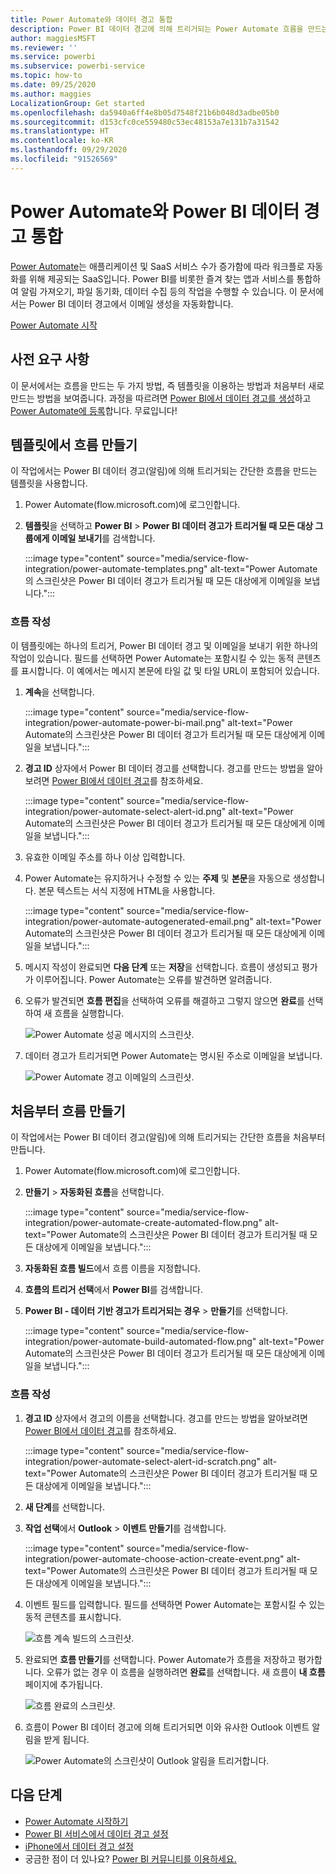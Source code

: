 ```yaml
---
title: Power Automate와 데이터 경고 통합
description: Power BI 데이터 경고에 의해 트리거되는 Power Automate 흐름을 만드는 방법에 대해 알아봅니다.
author: maggiesMSFT
ms.reviewer: ''
ms.service: powerbi
ms.subservice: powerbi-service
ms.topic: how-to
ms.date: 09/25/2020
ms.author: maggies
LocalizationGroup: Get started
ms.openlocfilehash: da5940a6ff4e8b05d7548f21b6b048d3adbe05b0
ms.sourcegitcommit: d153cfc0ce559480c53ec48153a7e131b7a31542
ms.translationtype: HT
ms.contentlocale: ko-KR
ms.lasthandoff: 09/29/2020
ms.locfileid: "91526569"
---
```

# <a name="integrate-power-bi-data-alerts-with-power-automate"></a>Power Automate와 Power BI 데이터 경고 통합

[Power Automate](/power-automate/getting-started)는 애플리케이션 및 SaaS 서비스 수가 증가함에 따라 워크플로 자동화를 위해 제공되는 SaaS입니다. Power BI를 비롯한 즐겨 찾는 앱과 서비스를 통합하여 알림 가져오기, 파일 동기화, 데이터 수집 등의 작업을 수행할 수 있습니다. 이 문서에서는 Power BI 데이터 경고에서 이메일 생성을 자동화합니다.

[Power Automate 시작](/power-automate/getting-started)

## <a name="prerequisites"></a>사전 요구 사항
이 문서에서는 흐름을 만드는 두 가지 방법, 즉 템플릿을 이용하는 방법과 처음부터 새로 만드는 방법을 보여줍니다. 과정을 따르려면 [Power BI에서 데이터 경고를 생성](../create-reports/service-set-data-alerts.md)하고 [Power Automate에 등록](https://flow.microsoft.com/#home-signup)합니다. 무료입니다!

## <a name="create-a-flow-from-a-template"></a>템플릿에서 흐름 만들기
이 작업에서는 Power BI 데이터 경고(알림)에 의해 트리거되는 간단한 흐름을 만드는 템플릿을 사용합니다.

1. Power Automate(flow.microsoft.com)에 로그인합니다.
2. **템플릿**을 선택하고 **Power BI** > **Power BI 데이터 경고가 트리거될 때 모든 대상 그룹에게 이메일 보내기**를 검색합니다.
   
    :::image type="content" source="media/service-flow-integration/power-automate-templates.png" alt-text="Power Automate의 스크린샷은 Power BI 데이터 경고가 트리거될 때 모든 대상에게 이메일을 보냅니다.":::

### <a name="build-the-flow"></a>흐름 작성
이 템플릿에는 하나의 트리거, Power BI 데이터 경고 및 이메일을 보내기 위한 하나의 작업이 있습니다. 필드를 선택하면 Power Automate는 포함시킬 수 있는 동적 콘텐츠를 표시합니다.  이 예에서는 메시지 본문에 타일 값 및 타일 URL이 포함되어 있습니다.

1. **계속**을 선택합니다.

    :::image type="content" source="media/service-flow-integration/power-automate-power-bi-mail.png" alt-text="Power Automate의 스크린샷은 Power BI 데이터 경고가 트리거될 때 모든 대상에게 이메일을 보냅니다.":::

1. **경고 ID** 상자에서 Power BI 데이터 경고를 선택합니다. 경고를 만드는 방법을 알아보려면 [Power BI에서 데이터 경고](../create-reports/service-set-data-alerts.md)를 참조하세요.
   
    :::image type="content" source="media/service-flow-integration/power-automate-select-alert-id.png" alt-text="Power Automate의 스크린샷은 Power BI 데이터 경고가 트리거될 때 모든 대상에게 이메일을 보냅니다.":::
2. 유효한 이메일 주소를 하나 이상 입력합니다.

3. Power Automate는 유지하거나 수정할 수 있는 **주제** 및 **본문**을 자동으로 생성합니다. 본문 텍스트는 서식 지정에 HTML을 사용합니다.

    :::image type="content" source="media/service-flow-integration/power-automate-autogenerated-email.png" alt-text="Power Automate의 스크린샷은 Power BI 데이터 경고가 트리거될 때 모든 대상에게 이메일을 보냅니다.":::

1. 메시지 작성이 완료되면 **다음 단계** 또는 **저장**을 선택합니다.  흐름이 생성되고 평가가 이루어집니다.  Power Automate는 오류를 발견하면 알려줍니다.
2. 오류가 발견되면 **흐름 편집**을 선택하여 오류를 해결하고 그렇지 않으면 **완료**를 선택하여 새 흐름을 실행합니다.
   
   ![Power Automate 성공 메시지의 스크린샷.](media/service-flow-integration/power-bi-flow-running.png)
5. 데이터 경고가 트리거되면 Power Automate는 명시된 주소로 이메일을 보냅니다.  
   
   ![Power Automate 경고 이메일의 스크린샷.](media/service-flow-integration/power-bi-flow-email2.png)

## <a name="create-a-flow-from-scratch"></a>처음부터 흐름 만들기
이 작업에서는 Power BI 데이터 경고(알림)에 의해 트리거되는 간단한 흐름을 처음부터 만듭니다.

1. Power Automate(flow.microsoft.com)에 로그인합니다.
2. **만들기** > **자동화된 흐름**을 선택합니다.

    :::image type="content" source="media/service-flow-integration/power-automate-create-automated-flow.png" alt-text="Power Automate의 스크린샷은 Power BI 데이터 경고가 트리거될 때 모든 대상에게 이메일을 보냅니다.":::   
3. **자동화된 흐름 빌드**에서 흐름 이름을 지정합니다.
1. **흐름의 트리거 선택**에서 **Power BI**를 검색합니다.
1. **Power BI - 데이터 기반 경고가 트리거되는 경우** > **만들기**를 선택합니다.

    :::image type="content" source="media/service-flow-integration/power-automate-build-automated-flow.png" alt-text="Power Automate의 스크린샷은 Power BI 데이터 경고가 트리거될 때 모든 대상에게 이메일을 보냅니다.":::

### <a name="build-your-flow"></a>흐름 작성
1. **경고 ID** 상자에서 경고의 이름을 선택합니다. 경고를 만드는 방법을 알아보려면 [Power BI에서 데이터 경고](../create-reports/service-set-data-alerts.md)를 참조하세요.

    :::image type="content" source="media/service-flow-integration/power-automate-select-alert-id-scratch.png" alt-text="Power Automate의 스크린샷은 Power BI 데이터 경고가 트리거될 때 모든 대상에게 이메일을 보냅니다.":::   

2. **새 단계**를 선택합니다.
   
3. **작업 선택**에서 **Outlook** > **이벤트 만들기**를 검색합니다.

    :::image type="content" source="media/service-flow-integration/power-automate-choose-action-create-event.png" alt-text="Power Automate의 스크린샷은 Power BI 데이터 경고가 트리거될 때 모든 대상에게 이메일을 보냅니다.":::   
4. 이벤트 필드를 입력합니다. 필드를 선택하면 Power Automate는 포함시킬 수 있는 동적 콘텐츠를 표시합니다.
   
   ![흐름 계속 빌드의 스크린샷.](media/service-flow-integration/power-bi-flow-event.png)
5. 완료되면 **흐름 만들기**를 선택합니다.  Power Automate가 흐름을 저장하고 평가합니다. 오류가 없는 경우 이 흐름을 실행하려면 **완료**를 선택합니다.  새 흐름이 **내 흐름** 페이지에 추가됩니다.
   
   ![흐름 완료의 스크린샷.](media/service-flow-integration/power-bi-flow-running.png)
6. 흐름이 Power BI 데이터 경고에 의해 트리거되면 이와 유사한 Outlook 이벤트 알림을 받게 됩니다.
   
    ![Power Automate의 스크린샷이 Outlook 알림을 트리거합니다.](media/service-flow-integration/power-bi-flow-notice.png)

## <a name="next-steps"></a>다음 단계
* [Power Automate 시작하기](/power-automate/getting-started/)
* [Power BI 서비스에서 데이터 경고 설정](../create-reports/service-set-data-alerts.md)
* [iPhone에서 데이터 경고 설정](../consumer/mobile/mobile-set-data-alerts-in-the-mobile-apps.md)
* 궁금한 점이 더 있나요? [Power BI 커뮤니티를 이용하세요.](https://community.powerbi.com/)